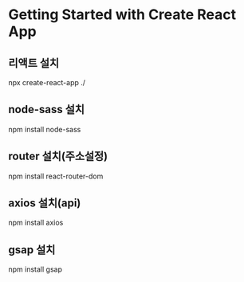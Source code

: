 <!-- @format -->

# Getting Started with Create React App

## 리액트 설치

npx create-react-app ./

## node-sass 설치

npm install node-sass

## router 설치(주소설정)

npm install react-router-dom

## axios 설치(api)

npm install axios

## gsap 설치

npm install gsap
